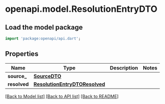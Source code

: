 # openapi.model.ResolutionEntryDTO

## Load the model package
```dart
import 'package:openapi/api.dart';
```

## Properties
Name | Type | Description | Notes
------------ | ------------- | ------------- | -------------
**source_** | [**SourceDTO**](SourceDTO.md) |  | 
**resolved** | [**ResolutionEntryDTOResolved**](ResolutionEntryDTOResolved.md) |  | 

[[Back to Model list]](../README.md#documentation-for-models) [[Back to API list]](../README.md#documentation-for-api-endpoints) [[Back to README]](../README.md)


